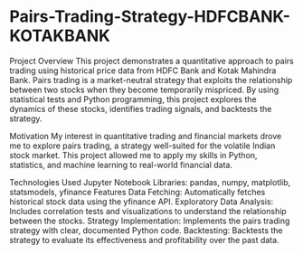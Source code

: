 # Pairs-Trading-Strategy-HDFCBANK-KOTAKBANK

Project Overview
This project demonstrates a quantitative approach to pairs trading using historical price data from HDFC Bank and Kotak Mahindra Bank. Pairs trading is a market-neutral strategy that exploits the relationship between two stocks when they become temporarily mispriced. By using statistical tests and Python programming, this project explores the dynamics of these stocks, identifies trading signals, and backtests the strategy.

Motivation
My interest in quantitative trading and financial markets drove me to explore pairs trading, a strategy well-suited for the volatile Indian stock market. This project allowed me to apply my skills in Python, statistics, and machine learning to real-world financial data.

Technologies Used
Jupyter Notebook
Libraries: pandas, numpy, matplotlib, statsmodels, yfinance
Features
Data Fetching: Automatically fetches historical stock data using the yfinance API.
Exploratory Data Analysis: Includes correlation tests and visualizations to understand the relationship between the stocks.
Strategy Implementation: Implements the pairs trading strategy with clear, documented Python code.
Backtesting: Backtests the strategy to evaluate its effectiveness and profitability over the past data.
